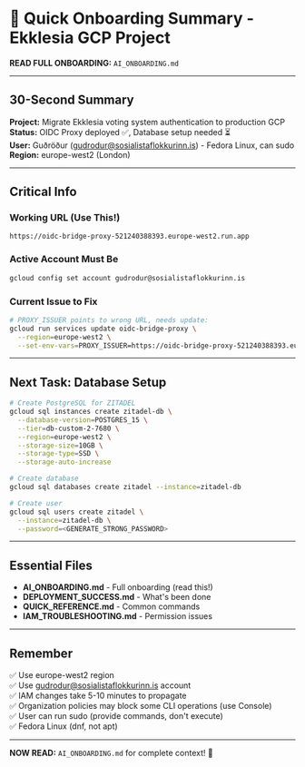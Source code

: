 # 🎯 Quick Onboarding Summary - Ekklesia GCP Project

**READ FULL ONBOARDING:** `AI_ONBOARDING.md`

---

## 30-Second Summary

**Project:** Migrate Ekklesia voting system authentication to production GCP  
**Status:** OIDC Proxy deployed ✅, Database setup needed ⏳  
**User:** Guðröður (gudrodur@sosialistaflokkurinn.is) - Fedora Linux, can sudo  
**Region:** europe-west2 (London)

---

## Critical Info

### Working URL (Use This!)
```
https://oidc-bridge-proxy-521240388393.europe-west2.run.app
```

### Active Account Must Be
```bash
gcloud config set account gudrodur@sosialistaflokkurinn.is
```

### Current Issue to Fix
```bash
# PROXY_ISSUER points to wrong URL, needs update:
gcloud run services update oidc-bridge-proxy \
  --region=europe-west2 \
  --set-env-vars=PROXY_ISSUER=https://oidc-bridge-proxy-521240388393.europe-west2.run.app
```

---

## Next Task: Database Setup

```bash
# Create PostgreSQL for ZITADEL
gcloud sql instances create zitadel-db \
  --database-version=POSTGRES_15 \
  --tier=db-custom-2-7680 \
  --region=europe-west2 \
  --storage-size=10GB \
  --storage-type=SSD \
  --storage-auto-increase

# Create database
gcloud sql databases create zitadel --instance=zitadel-db

# Create user
gcloud sql users create zitadel \
  --instance=zitadel-db \
  --password=<GENERATE_STRONG_PASSWORD>
```

---

## Essential Files

- **AI_ONBOARDING.md** - Full onboarding (read this!)
- **DEPLOYMENT_SUCCESS.md** - What's been done
- **QUICK_REFERENCE.md** - Common commands
- **IAM_TROUBLESHOOTING.md** - Permission issues

---

## Remember

✅ Use europe-west2 region  
✅ Use gudrodur@sosialistaflokkurinn.is account  
✅ IAM changes take 5-10 minutes to propagate  
✅ Organization policies may block some CLI operations (use Console)  
✅ User can run sudo (provide commands, don't execute)  
✅ Fedora Linux (dnf, not apt)

---

**NOW READ:** `AI_ONBOARDING.md` for complete context! 📖
